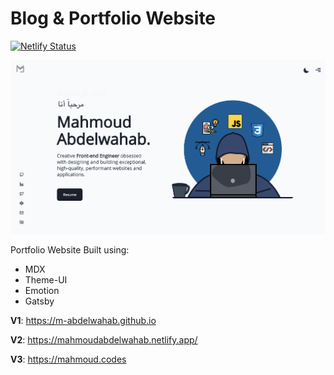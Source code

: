 # Blog & Portfolio Website

[![Netlify Status](https://api.netlify.com/api/v1/badges/ed9ecfd9-54ca-4d96-be98-7c197f5e26a7/deploy-status)](https://app.netlify.com/sites/mahmoudabdelwahab-dev/deploys)

![website screenshot](./image.png)

Portfolio Website Built using:

- MDX 
- Theme-UI
- Emotion
- Gatsby

**V1**: https://m-abdelwahab.github.io

**V2**: https://mahmoudabdelwahab.netlify.app/

**V3**: https://mahmoud.codes
